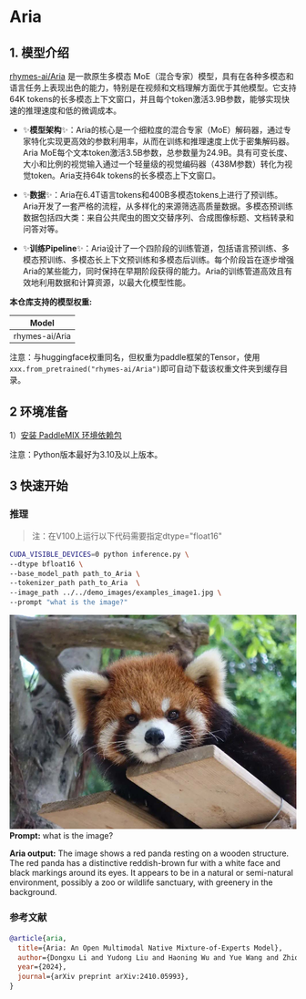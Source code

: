 # Aria

## 1. 模型介绍

[rhymes-ai/Aria](https://github.com/rhymes-ai/Aria) 是一款原生多模态 MoE（混合专家）模型，具有在各种多模态和语言任务上表现出色的能力，特别是在视频和文档理解方面优于其他模型。它支持64K tokens的长多模态上下文窗口，并且每个token激活3.9B参数，能够实现快速的推理速度和低的微调成本。

- ✨**模型架构**✨：Aria的核心是一个细粒度的混合专家（MoE）解码器，通过专家特化实现更高效的参数利用率，从而在训练和推理速度上优于密集解码器。Aria MoE每个文本token激活3.5B参数，总参数量为24.9B。具有可变长度、大小和比例的视觉输入通过一个轻量级的视觉编码器（438M参数）转化为视觉token。Aria支持64k tokens的长多模态上下文窗口。

- ✨**数据**✨：Aria在6.4T语言tokens和400B多模态tokens上进行了预训练。Aria开发了一套严格的流程，从多样化的来源筛选高质量数据。多模态预训练数据包括四大类：来自公共爬虫的图文交替序列、合成图像标题、文档转录和问答对等。

- ✨**训练Pipeline**✨：Aria设计了一个四阶段的训练管道，包括语言预训练、多模态预训练、多模态长上下文预训练和多模态后训练。每个阶段旨在逐步增强Aria的某些能力，同时保持在早期阶段获得的能力。Aria的训练管道高效且有效地利用数据和计算资源，以最大化模型性能。


**本仓库支持的模型权重:**

| Model              |
|--------------------|
| rhymes-ai/Aria  |


注意：与huggingface权重同名，但权重为paddle框架的Tensor，使用`xxx.from_pretrained("rhymes-ai/Aria")`即可自动下载该权重文件夹到缓存目录。


## 2 环境准备

1）[安装 PaddleMIX 环境依赖包](https://github.com/PaddlePaddle/PaddleMIX/tree/develop?tab=readme-ov-file#%E5%AE%89%E8%A3%85)


注意：Python版本最好为3.10及以上版本。

## 3 快速开始

### 推理
> 注：在V100上运行以下代码需要指定dtype="float16"
```bash
CUDA_VISIBLE_DEVICES=0 python inference.py \
--dtype bfloat16 \
--base_model_path path_to_Aria \
--tokenizer_path path_to_Aria  \
--image_path ../../demo_images/examples_image1.jpg \
--prompt "what is the image?"
```
!['LLaVa-1.5'](../../demo_images/examples_image1.jpg)
**Prompt:** what is the image?

**Aria output:** The image shows a red panda resting on a wooden structure. The red panda has a distinctive reddish-brown fur with a white face and black markings around its eyes. It appears to be in a natural or semi-natural environment, possibly a zoo or wildlife sanctuary, with greenery in the background.


### 参考文献
```BibTeX
@article{aria,
  title={Aria: An Open Multimodal Native Mixture-of-Experts Model}, 
  author={Dongxu Li and Yudong Liu and Haoning Wu and Yue Wang and Zhiqi Shen and Bowen Qu and Xinyao Niu and Guoyin Wang and Bei Chen and Junnan Li},
  year={2024},
  journal={arXiv preprint arXiv:2410.05993},
}
```
